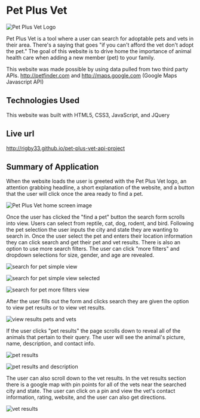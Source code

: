 # Pet Plus Vet
![Pet Plus Vet Logo](https://rigby33.github.io/pet-plus-vet-api-project/images/logo-readme.png)

Pet Plus Vet is a tool where a user can search for adoptable pets and vets in their area. There's a saying that goes "if you can't afford the vet don't adopt the pet." The goal of this website is to drive home the importance of animal health care when adding a new member (pet) to your family.

This website was made possible by using data pulled from two third party APIs. http://petfinder.com and http://maps.google.com (Google Maps Javascript API)

## Technologies Used
This website was built with HTML5, CSS3, JavaScript, and JQuery

## Live url
http://rigby33.github.io/pet-plus-vet-api-project

## Summary of Application

When the website loads the user is greeted with the Pet Plus Vet logo, an attention grabbing headline, a short explanation of the website, and a button that the user will click once the area ready to find a pet.

![Pet Plus Vet home screen image](https://rigby33.github.io/pet-plus-vet-api-project/images/image-1.jpg)

Once the user has clicked the "find a pet" button the search form scrolls into view. Users can select from reptile, cat, dog, rodent, and bird. Following the pet selection the user inputs the city and state they are wanting to search in. Once the user select the pet and enters their location information they can click search and get their pet and vet results. There is also an option to use more search filters. The user can click "more filters" and dropdown selections for size, gender, and age are revealed.

![search for pet simple view](https://rigby33.github.io/pet-plus-vet-api-project/images/image-2.jpg)

![search for pet simple view selected](https://rigby33.github.io/pet-plus-vet-api-project/images/image-3.jpg)

![search for pet more filters view](https://rigby33.github.io/pet-plus-vet-api-project/images/image-4.jpg)

After the user fills out the form and clicks search they are given the option to view pet results or to view vet results.

![view results pets and vets](https://rigby33.github.io/pet-plus-vet-api-project/images/image-5.jpg)

If the user clicks "pet results" the page scrolls down to reveal all of the animals that pertain to their query. The user will see the animal's picture, name, description, and contact info.

![pet results](https://rigby33.github.io/pet-plus-vet-api-project/images/image-6.jpg)

![pet results and description](https://rigby33.github.io/pet-plus-vet-api-project/images/image-7.jpg)

The user can also scroll down to the vet results. In the vet results section there is a google map with pin points for all of the vets near the searched city and state. The user can click on a pin and view the vet's contact information, rating, website, and the user can also get directions.

![vet results](https://rigby33.github.io/pet-plus-vet-api-project/images/image-8.jpg)
